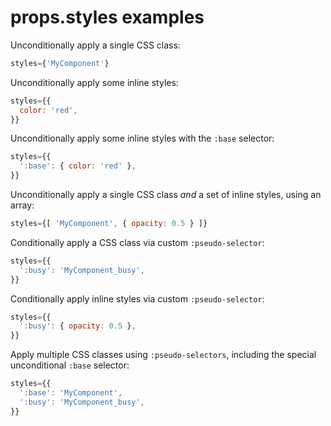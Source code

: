 # props.styles examples

Unconditionally apply a single CSS class:

```js
styles={'MyComponent'}
```

Unconditionally apply some inline styles:

```js
styles={{
  color: 'red',
}}
```

Unconditionally apply some inline styles with the `:base` selector:

```js
styles={{
  ':base': { color: 'red' },
}}
```

Unconditionally apply a single CSS class *and* a set of inline styles, using an array:

```js
styles={[ 'MyComponent', { opacity: 0.5 } ]}
```

Conditionally apply a CSS class via custom `:pseudo-selector`:

```js
styles={{
  ':busy': 'MyComponent_busy',
}}
```

Conditionally apply inline styles via custom `:pseudo-selector`:

```js
styles={{
  ':busy': { opacity: 0.5 },
}}
```

Apply multiple CSS classes using `:pseudo-selectors`, including the special unconditional `:base` selector:

```js
styles={{
  ':base': 'MyComponent',
  ':busy': 'MyComponent_busy',
}}
```
